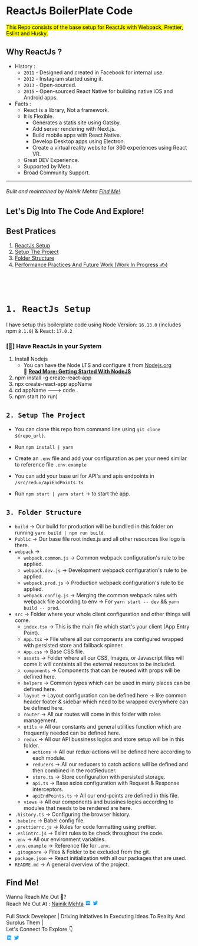 # ReactJs BoilerPlate Code

<mark>This Repo consists of the base setup for ReactJs with Webpack, Prettier, Eslint and Husky.</mark>

## Why ReactJs ?

- History :
  - `2011` - Designed and created in Facebook for internal use.
  - `2012` - Instagram started using it.
  - `2013` - Open-sourced.
  - `2015` - Open-sourced React Native for building native iOS and Android apps.
- Facts :
  - React is a library, Not a framework.
  - It is Flexible.
    - Generates a statis site using Gatsby.
    - Add server rendering with Next.js.
    - Build mobile apps with React Native.
    - Develop Desktop apps using Electron.
    - Create a virtual reality website for 360 experiences using React VR.
  - Great DEV Experience.
  - Supported by Meta.
  - Broad Community Support.

<hr/>

###### Built and maintained by Nainik Mehta [Find Me!](#find-me).

## Let's Dig Into The Code And Explore!

## Best Pratices

1. [ReactJs Setup](#1-reactjs-setup)
2. [Setup The Project](#2-setup-the-project)
3. [Folder Structure](#3-folder-structure)
4. [Performance Practices And Future Work (Work In Progress️ ✍️)](#4-performance-practices-and-future-work)

<br/><br/>

# `1. ReactJs Setup`

I have setup this boilerplate code using Node Version: `16.13.0` (includes npm `8.1.0`) & React: `17.0.2`<br/>

### [📝] Have ReactJs in your System

1. Install Nodejs
   - You can have the Node LTS and configure it from [Nodejs.org](https://reactjs.org/en/download/)<br/>
     🔗 [**Read More: Getting Started With NodeJS**](https://medium.com/@erickcodes/getting-started-with-node-js-84972881508b)
2. npm install -g create-react-app
3. npx create-react-app appName
4. cd appName ---> code .
5. npm start (to run)

## `2. Setup The Project`

- You can clone this repo from command line using `git clone ${repo_url}`.

- Run `npm install | yarn`
- Create an `.env` file and add your configuration as per your need similar to reference file `.env.example`
- You can add your base url for API's and apis endpoints in `/src/redux/apiEndPoints.ts`
- Run `npm start | yarn start` -> to start the app.

## `3. Folder Structure`

- `build` -> Our build for production will be bundlled in this folder on running `yarn build | npm run build`.
- `Public` -> Our base file root index.js and all other resources like logo is there.
- `webpack` ->
  - `webpack.common.js` -> Common webpack configuration's rule to be applied.
  - `webpack.dev.js` -> Development webpack configuration's rule to be applied.
  - `webpack.prod.js` -> Production webpack configuration's rule to be applied.
  - `webpack.config.js` -> Merging the common webpack rules with webpack file according to env -> For `yarn start -- dev` && `yarn build -- prod`.
- `src` -> Folder where your whole client configuration and other things will come.
  - `index.tsx` -> This is the main file which start's your client (App Entry Point).
  - `App.tsx` -> File where all our components are configured wrapped with persisted store and fallback spinner.
  - `App.css` -> Base CSS file.
  - `assets` -> Folder where all our CSS, Images, or Javascript files will come.It will containts all the external resources to be included.
  - `components` -> Components that can be reused with props will be defined here.
  - `helpers` -> Common types which can be used in many places can be defined here.
  - `layout` -> Layout configuration can be defined here -> like common header footer & sidebar which need to be wrapped everywhere can be defined here.
  - `router` -> All our routes will come in this folder with roles management.
  - `utils` -> All our constants and general utilities function which are frequently needed can be defined here.
  - `redux` -> All our API bussiness logics and store setup will be in this folder.
    - `actions` -> All our redux-actions will be defined here according to each module.
    - `reducers` -> All our reducers to catch actions will be defined and then combined in the rootReducer.
    - `store.ts` -> Store configuration with persisted storage.
    - `api.ts` -> Base axios configuration with Request & Response interceptors.
    - `apiEndPoints.ts` -> All our end-points are defined in this file.
  - `views` -> All our components and bussines logics according to modules that needs to be rendered are here.
- `.history.ts` -> Configuring the browser history.
- `.babelrc` -> Babel config file.
- `.prettierrc.js` -> Rules for code formatting using prettier.
- `.eslintrc.js` -> Eslint rules to be check throughout the code.
- `.env` -> All our environment variables.
- `.env.example` -> Reference file for `.env`.
- `.gitognore` -> Files & Folder to be excluded from the git.
- `package.json` -> React initialization with all our packages that are used.
- `README.md` -> A general overview of the project.

## Find Me!

Wanna Reach Me Out 📌?<br/>
Reach Me Out At :
[Nainik Mehta](https://github.com/Nainik2509)
<a href="https://www.linkedin.com/in/nainik-mehta-25nk12" target="_blank"><img src="src/assets/images/linkedin.svg" width="16" height="16"></img></a>
<a href="https://twitter.com/Nainik25" target="_blank"><img src="src/assets/images/twitter.svg" width="16" height="16"></img></a>
<br/>
<br/>
Full Stack Developer | Driving Initiatives In Executing Ideas To Reality And Surplus Them |<br/>
Let's Connect To Explore 👇<br />
<a href="https://www.linkedin.com/in/nainik-mehta-25nk12" target="_blank"><img src="src/assets/images/linkedin.svg" width="16" height="16"></img></a>
<a href="https://twitter.com/Nainik25" target="_blank"><img src="src/assets/images/twitter.svg" width="16" height="16"></img></a>

